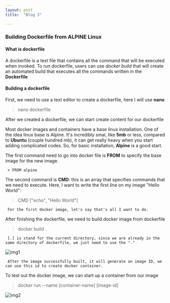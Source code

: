 ```yaml
---
layout: post
title:  "Blog 3"

---
```


### Building Dockerfile from ALPINE Linux

#### What is dockerfile

A dockerfile is a text file that contains all the command that will be executed when invoked. To run dockerfile, users can use *docker build* that will create an automated build that executes all the commands written in the **Dockerfile**

#### Building a dockerfile

First, we need to use a text editor to create a dockerfile, here I will use **nano**

> nano dockerfile

After we created a dockerfile, we can start create content for our dockerfile

Most docker images and containers have a base linux installation. One of the idea linux base is Alpine. It's incredibly smal, like **5mb** or less, compared to **Ubuntu** (couple hundred mb), it can get really heavy when you start adding complicated codes. So, for basic installation, **Alpine** is a good start.

  The first command need to go into docker file is **FROM** to specify the base image for the new image.

     > FROM alpine 

  The second command is **CMD**: this is an array that specifies commands that we need to execute. Here, I want to write the first line on my image "Hello World": 

 > CMD ["echo", "Hello World"]

     For the first docker image, let's say that's all I want to do. 

  After finishing the dockerfile, we need to build docker image from dockerfile

 > docker build . 

     [.] is stand for the current directory, since we are already in the same directory of dockerfile, we just need to use the "."

![img1](/emerald/img/img-1.png "img1")

     After the image successfully built, it will generate an image ID, we can use this id to create docker container.

  To test out the docker image, we can start up a container from our image

> docker run --name [container-name] [image-id]

![img2](/emerald/img/img-2.png "img2")

